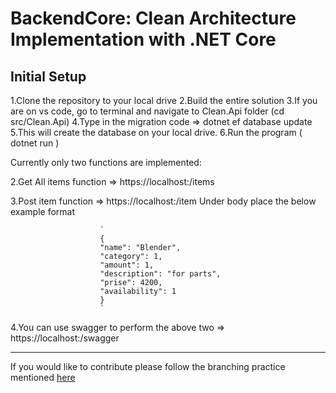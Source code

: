 # BackendCore: Clean Architecture Implementation with .NET Core


## Initial Setup

1.Clone the repository to your local drive
2.Build the entire solution
3.If you are on vs code, go to terminal and navigate to Clean.Api folder (cd src/Clean.Api)
4.Type in the migration code => dotnet ef database update
5.This will create the database on your local drive.
6.Run the program ( dotnet run )

Currently only two functions are implemented:

2.Get All items function => https://localhost:<port number>/items

3.Post item function => https://localhost:<port number>/item
                        Under body place the below example format

                        `
                        {
                        "name": "Blender",
                        "category": 1,
                        "amount": 1,
                        "description": "for parts",
                        "prise": 4200,
                        "availability": 1
                        }
                        `

4.You can use swagger to perform the above two => https://localhost:<port number>/swagger

***

If you would like to contribute please follow the branching practice mentioned [here](https://github.com/DevOrg11/backendcore/wiki)